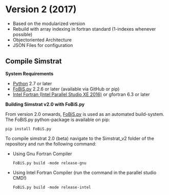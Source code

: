 # Version 2 (2017)
- Based on the modularized version
- Rebuild with array indexing in fortran standard (1-indexes whenever possible)
- Objectoriented Architecture
- JSON Files for configuration

## Compile Simstrat

**System Requirements**

- [Python](https://www.python.org/) 2.7 or later
- [FoBiS.py](https://github.com/szaghi/FoBiS) 2.2.6 or later (available via GitHub or pip)
- [Intel Fortran (Intel Parallel Studio XE 2016)](https://software.intel.com/en-us/parallel-studio-xe/choose-download) or gfortran 6.3 or later


**Building Simstrat v2.0 with FoBiS.py**

From version 2.0 onwards, [FoBiS.py](https://github.com/szaghi/FoBiS) is used as an automated build-system. The FoBiS.py python-package is available on pip:

```
pip install FoBiS.py
```

To compile simstrat 2.0 (beta) navigate to the Simstrat_v2 folder of the repository and run the following command:

- Using Gnu Fortran Compiler

  ```
  FoBiS.py build -mode release-gnu
  ```

- Using Intel Fortran Compiler (run the command in the parallel studio CMD!)

  ```
  FoBiS.py build -mode release-intel
  ```